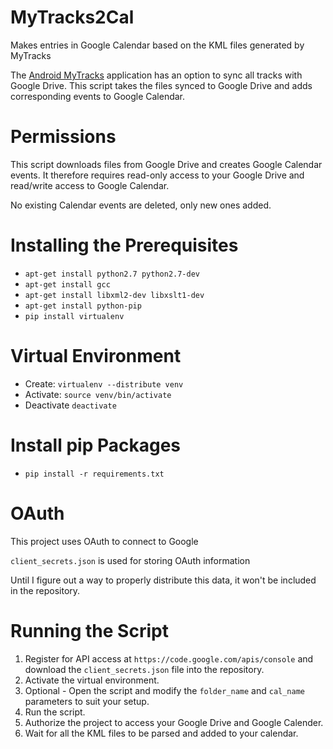 MyTracks2Cal
============

Makes entries in Google Calendar based on the KML files generated by MyTracks

The [Android MyTracks](https://play.google.com/store/apps/details?id=com.google.android.maps.mytracks) application has an option to sync all tracks with Google Drive.
This script takes the files synced to Google Drive and adds corresponding events to Google Calendar.

Permissions
===========

This script downloads files from Google Drive and creates Google Calendar events.
It therefore requires read-only access to your Google Drive and read/write access to Google Calendar.

No existing Calendar events are deleted, only new ones added.

Installing the Prerequisites
============================

* `apt-get install python2.7 python2.7-dev`
* `apt-get install gcc`
* `apt-get install libxml2-dev libxslt1-dev`
* `apt-get install python-pip`
* `pip install virtualenv`

Virtual Environment
===================

* Create: `virtualenv --distribute venv`
* Activate: `source venv/bin/activate`
* Deactivate `deactivate`

Install pip Packages
====================

* `pip install -r requirements.txt`

OAuth
=====

This project uses OAuth to connect to Google

`client_secrets.json` is used for storing OAuth information

Until I figure out a way to properly distribute this data, it won't be included in the repository.

Running the Script
==================

1.  Register for API access at `https://code.google.com/apis/console` and download the `client_secrets.json` file into the repository.
2.  Activate the virtual environment.
3.  Optional - Open the script and modify the `folder_name` and `cal_name` parameters to suit your setup.
4.  Run the script.
5.  Authorize the project to access your Google Drive and Google Calender.
6.  Wait for all the KML files to be parsed and added to your calendar.
